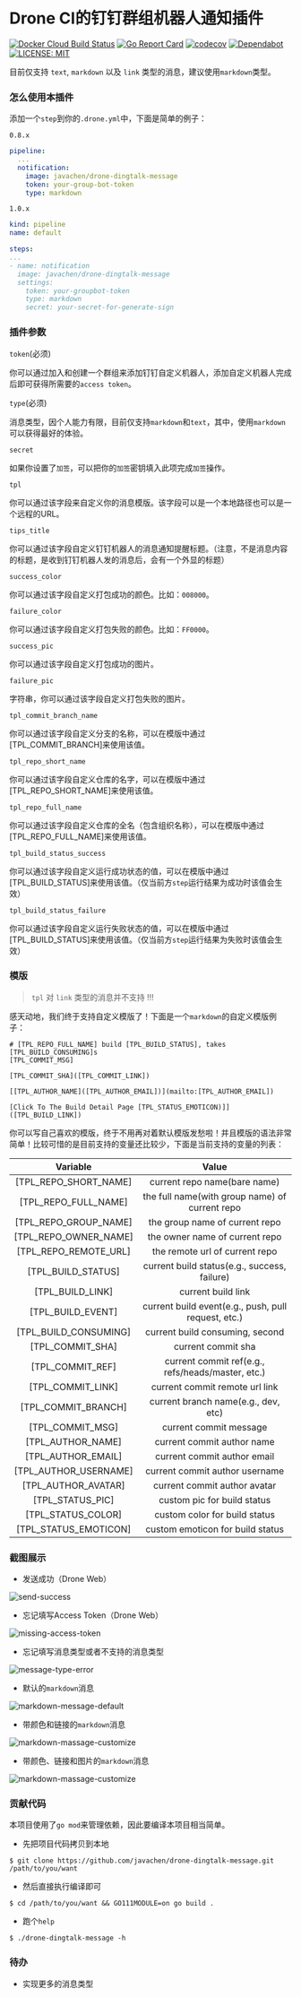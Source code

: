 # Drone CI的钉钉群组机器人通知插件
[![Docker Cloud Build Status](https://img.shields.io/docker/cloud/build/lddsb/drone-dingtalk-message)](https://hub.docker.com/r/lddsb/drone-dingtalk-message) [![Go Report Card](https://goreportcard.com/badge/github.com/lddsb/drone-dingtalk-message)](https://goreportcard.com/report/github.com/lddsb/drone-dingtalk-message) [![codecov](https://codecov.io/gh/lddsb/drone-dingtalk-message/branch/master/graph/badge.svg)](https://codecov.io/gh/lddsb/drone-dingtalk-message) [![Dependabot](https://api.dependabot.com/badges/status?host=github&repo=lddsb/drone-dingtalk-message&identifier=159822771)](https://app.dependabot.com/accounts/lddsb/repos/159822771) [![LICENSE: MIT](https://img.shields.io/github/license/lddsb/drone-dingtalk-message.svg?style=flat-square)](LICENSE)

目前仅支持 `text`, `markdown` 以及 `link` 类型的消息，建议使用`markdown`类型。
### 怎么使用本插件
添加一个`step`到你的`.drone.yml`中，下面是简单的例子：

`0.8.x`
```yaml
pipeline:
  ...
  notification:
    image: javachen/drone-dingtalk-message
    token: your-group-bot-token
    type: markdown
```

`1.0.x`
```yaml
kind: pipeline
name: default

steps:
...
- name: notification
  image: javachen/drone-dingtalk-message
  settings:
    token: your-groupbot-token
    type: markdown
    secret: your-secret-for-generate-sign

```

### 插件参数
`token`(必须)

你可以通过加入和创建一个群组来添加钉钉自定义机器人，添加自定义机器人完成后即可获得所需要的`access token`。

`type`(必须)

消息类型，因个人能力有限，目前仅支持`markdown`和`text`，其中，使用`markdown`可以获得最好的体验。

`secret`

如果你设置了`加签`，可以把你的`加签`密钥填入此项完成`加签`操作。

`tpl`

你可以通过该字段来自定义你的消息模版。该字段可以是一个本地路径也可以是一个远程的URL。

`tips_title`

你可以通过该字段自定义钉钉机器人的消息通知提醒标题。（注意，不是消息内容的标题，是收到钉钉机器人发的消息后，会有一个外显的标题）

`success_color`

你可以通过该字段自定义打包成功的颜色。比如：`008000`。

`failure_color`

你可以通过该字段自定义打包失败的颜色。比如：`FF0000`。

`success_pic`

你可以通过该字段自定义打包成功的图片。

`failure_pic`

字符串，你可以通过该字段自定义打包失败的图片。

`tpl_commit_branch_name`

你可以通过该字段自定义分支的名称，可以在模版中通过[TPL_COMMIT_BRANCH]来使用该值。

`tpl_repo_short_name`

你可以通过该字段自定义仓库的名字，可以在模版中通过[TPL_REPO_SHORT_NAME]来使用该值。

`tpl_repo_full_name`

你可以通过该字段自定义仓库的全名（包含组织名称），可以在模版中通过[TPL_REPO_FULL_NAME]来使用该值。

`tpl_build_status_success`

你可以通过该字段自定义运行成功状态的值，可以在模版中通过[TPL_BUILD_STATUS]来使用该值。（仅当前方`step`运行结果为成功时该值会生效）

`tpl_build_status_failure`

你可以通过该字段自定义运行失败状态的值，可以在模版中通过[TPL_BUILD_STATUS]来使用该值。（仅当前方`step`运行结果为失败时该值会生效）

### 模版
> `tpl` 对 `link` 类型的消息并不支持 !!!

感天动地，我们终于支持自定义模版了！下面是一个`markdown`的自定义模版例子：

	# [TPL_REPO_FULL_NAME] build [TPL_BUILD_STATUS], takes [TPL_BUILD_CONSUMING]s
	[TPL_COMMIT_MSG]
	
	[TPL_COMMIT_SHA]([TPL_COMMIT_LINK])
	
	[[TPL_AUTHOR_NAME]([TPL_AUTHOR_EMAIL])](mailto:[TPL_AUTHOR_EMAIL])
	
	[Click To The Build Detail Page [TPL_STATUS_EMOTICON)]]([TPL_BUILD_LINK])

你可以写自己喜欢的模版，终于不用再对着默认模版发愁啦！并且模版的语法非常简单！比较可惜的是目前支持的变量还比较少，下面是当前支持的变量的列表：

|       Variable        |                        Value                        |
| :-------------------: | :-------------------------------------------------: |
| [TPL_REPO_SHORT_NAME] |            current repo name(bare name)             |
| [TPL_REPO_FULL_NAME]  |   the full name(with group name) of current repo    |
| [TPL_REPO_GROUP_NAME] |           the group name of current repo            |
| [TPL_REPO_OWNER_NAME] |           the owner name of current repo            |
| [TPL_REPO_REMOTE_URL] |           the remote url of current repo            |
|  [TPL_BUILD_STATUS]   |    current build status(e.g., success, failure)     |
|   [TPL_BUILD_LINK]    |                 current build link                  |
|   [TPL_BUILD_EVENT]   | current build event(e.g., push, pull request, etc.) |
|  [TPL_BUILD_CONSUMING]  |    current build consuming, second     |
|   [TPL_COMMIT_SHA]    |                 current commit sha                  |
|   [TPL_COMMIT_REF]    |  current commit ref(e.g., refs/heads/master, etc.)  |
|   [TPL_COMMIT_LINK]   |           current commit remote url link            |
|  [TPL_COMMIT_BRANCH]  |         current branch name(e.g., dev, etc)         |
|   [TPL_COMMIT_MSG]    |               current commit message                |
|   [TPL_AUTHOR_NAME]   |             current commit author name              |
|  [TPL_AUTHOR_EMAIL]   |             current commit author email             |
| [TPL_AUTHOR_USERNAME] |           current commit author username            |
|  [TPL_AUTHOR_AVATAR]  |            current commit author avatar             |
|   [TPL_STATUS_PIC]    |             custom pic for build status             |
|  [TPL_STATUS_COLOR]   |            custom color for build status            |
| [TPL_STATUS_EMOTICON] |          custom emoticon for build status           |



### 截图展示
- 发送成功（Drone Web）

![send-success](https://i.imgur.com/cECppkW.jpg)

- 忘记填写Access Token（Drone Web）

![missing-access-token](https://i.imgur.com/Su7iiyw.jpg)

- 忘记填写消息类型或者不支持的消息类型

![message-type-error](https://i.imgur.com/qtJ4DsA.jpg)

- 默认的`markdown`消息

![markdown-message-default](https://i.imgur.com/Bl7cT1y.jpg)

- 带颜色和链接的`markdown`消息

![markdown-massage-customize](https://i.imgur.com/pzdFzIw.jpg)

- 带颜色、链接和图片的`markdown`消息

![markdown-massage-customize](https://i.imgur.com/xFrCTZp.jpg)


### 贡献代码
本项目使用了`go mod`来管理依赖，因此要编译本项目相当简单。

- 先把项目代码拷贝到本地
```shell
$ git clone https://github.com/javachen/drone-dingtalk-message.git /path/to/you/want
```
- 然后直接执行编译即可
```shell
$ cd /path/to/you/want && GO111MODULE=on go build .
```
- 跑个`help`
```shell
$ ./drone-dingtalk-message -h
```

### 待办
- 实现更多的消息类型
